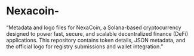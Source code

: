 # Nexacoin-
“Metadata and logo files for NexaCoin, a Solana-based cryptocurrency designed to power fast, secure, and scalable decentralized finance (DeFi) applications. This repository contains token details, JSON metadata, and the official logo for registry submissions and wallet integration.”
